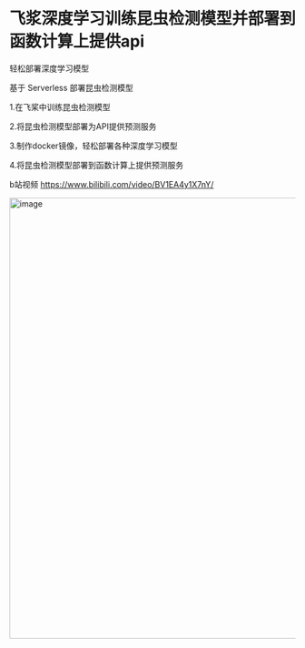 # 飞浆深度学习训练昆虫检测模型并部署到函数计算上提供api

轻松部署深度学习模型

基于 Serverless 部署昆虫检测模型 

1.在飞桨中训练昆虫检测模型

2.将昆虫检测模型部署为API提供预测服务

3.制作docker镜像，轻松部署各种深度学习模型

4.将昆虫检测模型部署到函数计算上提供预测服务

b站视频 https://www.bilibili.com/video/BV1EA4y1X7nY/

<img width="775" alt="image" src="https://user-images.githubusercontent.com/59047063/164982856-9c7c301e-a8c1-4774-9230-c9cc7d718d36.png">
